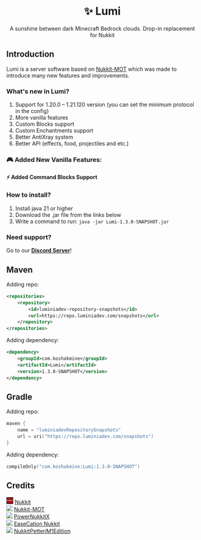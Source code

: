 <h1 align="center">
    ✨ Lumi
</h1>
<p align="center">A sunshine between dark Minecraft Bedrock clouds. Drop-in replacement for Nukkit</p>

## Introduction
Lumi is a server software based on [Nukkit-MOT](https://github.com/MemoriesOfTime/Nukkit-MOT/) which was made to introduce many new features and improvements.

### What's new in Lumi?
1. Support for 1.20.0 – 1.21.120 version (you can set the minimum protocol in the config)
2. More vanilla features
3. Custom Blocks support
4. Custom Enchantments support
5. Better AntiXray system
6. Better API (effects, food, projectiles and etc.)

### 🎮 Added New Vanilla Features:
#### ⚡ Added Command Blocks Support

### How to install?
1. Install java 21 or higher
2. Download the .jar file from the links below
3. Write a command to run: `java -jar Lumi-1.3.0-SNAPSHOT.jar`

### Need support?
Go to our **[Discord Server](https://discord.gg/HkTnrkUySJ)**!

## Maven
Adding repo:
```xml
<repositories>
    <repository>
        <id>luminiadev-repository-snapshots</id>
        <url>https://repo.luminiadev.com/snapshots</url>
    </repository>
</repositories>
```

Adding dependency:
```xml
<dependency>
    <groupId>com.koshakmine</groupId>
    <artifactId>Lumi</artifactId>
    <version>1.3.0-SNAPSHOT</version>
</dependency>
```

## Gradle
Adding repo:
```kts
maven {
    name = "luminiadevRepositorySnapshots"
    url = uri("https://repo.luminiadev.com/snapshots")
}
```

Adding dependency:
```kts
compileOnly("com.koshakmine:Lumi:1.3.0-SNAPSHOT")
```

## Credits
[<img src="https://raw.githubusercontent.com/CloudburstMC/Nukkit/master/.github/images/logo.png" width="18"/>]() [Nukkit](https://github.com/CloudburstMC/Nukkit)  
[<img src="https://avatars.githubusercontent.com/u/62042238?s=200&v=4" width="18"/>]() [Nukkit-MOT](https://github.com/MemoriesOfTime/Nukkit-MOT)  
[<img src="https://avatars.githubusercontent.com/u/99014792?s=200&v=4" width="18"/>]() [PowerNukkitX](https://github.com/PowerNukkitX/PowerNukkitX)  
[<img src="https://avatars.githubusercontent.com/u/20168691?s=200&v=4" width="18"/>]() [EaseCation Nukkit](https://github.com/EaseCation/Nukkit)  
[<img src="https://avatars.githubusercontent.com/u/26197131?v=4" width="18"/>]() [NukkitPetteriM1Edition](https://github.com/PetteriM1/NukkitPetteriM1Edition)

